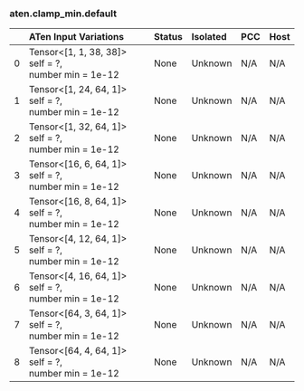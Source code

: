 ### aten.clamp_min.default
|    | ATen Input Variations                                  | Status   | Isolated   | PCC   | Host   |
|---:|:-------------------------------------------------------|:---------|:-----------|:------|:-------|
|  0 | Tensor<[1, 1, 38, 38]> self = ?,<br>number min = 1e-12 | None     | Unknown    | N/A   | N/A    |
|  1 | Tensor<[1, 24, 64, 1]> self = ?,<br>number min = 1e-12 | None     | Unknown    | N/A   | N/A    |
|  2 | Tensor<[1, 32, 64, 1]> self = ?,<br>number min = 1e-12 | None     | Unknown    | N/A   | N/A    |
|  3 | Tensor<[16, 6, 64, 1]> self = ?,<br>number min = 1e-12 | None     | Unknown    | N/A   | N/A    |
|  4 | Tensor<[16, 8, 64, 1]> self = ?,<br>number min = 1e-12 | None     | Unknown    | N/A   | N/A    |
|  5 | Tensor<[4, 12, 64, 1]> self = ?,<br>number min = 1e-12 | None     | Unknown    | N/A   | N/A    |
|  6 | Tensor<[4, 16, 64, 1]> self = ?,<br>number min = 1e-12 | None     | Unknown    | N/A   | N/A    |
|  7 | Tensor<[64, 3, 64, 1]> self = ?,<br>number min = 1e-12 | None     | Unknown    | N/A   | N/A    |
|  8 | Tensor<[64, 4, 64, 1]> self = ?,<br>number min = 1e-12 | None     | Unknown    | N/A   | N/A    |

